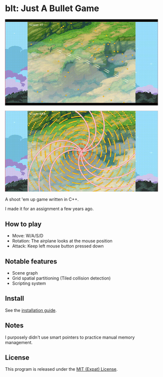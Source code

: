 # blt: Just A Bullet Game

[![Short video](short-mov.gif)](short-mov.mp4)

[![Example pattern](pattern.gif)](pattern.mp4)

A shoot 'em up game written in C++.

I made it for an assignment a few years ago.

## How to play

- Move: W/A/S/D
- Rotation: The airplane looks at the mouse position
- Attack: Keep left mouse button pressed down

## Notable features

- Scene graph
- Grid spatial partitioning (Tiled collision detection)
- Scripting system

## Install

See the [installation guide](INSTALL.md).

## Notes

I purposely didn't use smart pointers to practice manual memory management.

## License

This program is released under the [MIT (Expat) License](COPYING).
